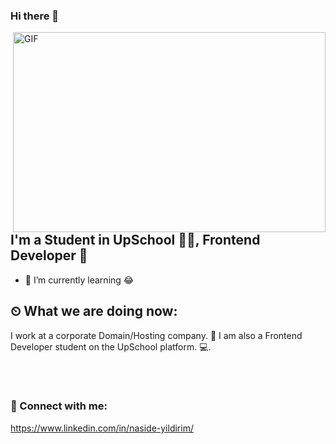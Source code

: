### Hi there 👋

<img align="right" alt="GIF" src="https://github.com/abhisheknaiidu/abhisheknaiidu/blob/master/code.gif?raw=true" width="500" height="320" />

## I'm a Student in UpSchool 👨‍🎓, Frontend Developer 🚀
- 🌱 I’m currently learning 😂



## ⏲ What we are doing now:
I work at a corporate Domain/Hosting company. 🚀
I am also a Frontend Developer student on the UpSchool platform. 💻.


<br />
<br />

### 📩 Connect with me:

https://www.linkedin.com/in/naside-yildirim/


<br />
